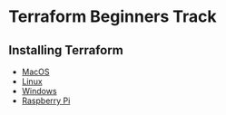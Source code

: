# Terraform Beginners Track


## Installing Terraform
- [MacOS]()
- [Linux]()
- [Windows]()
- [Raspberry Pi]()


